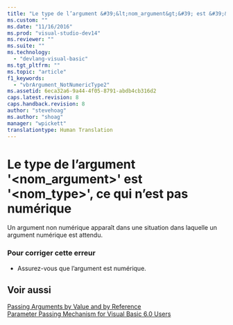 ```yaml
---
title: "Le type de l’argument &#39;&lt;nom_argument&gt;&#39; est &#39;&lt;nom_type&gt;&#39;, ce qui n’est pas num&#233;rique | Microsoft Docs"
ms.custom: ""
ms.date: "11/16/2016"
ms.prod: "visual-studio-dev14"
ms.reviewer: ""
ms.suite: ""
ms.technology: 
  - "devlang-visual-basic"
ms.tgt_pltfrm: ""
ms.topic: "article"
f1_keywords: 
  - "vbrArgument_NotNumericType2"
ms.assetid: 6eca32a6-9a44-4f05-8791-abdb4cb316d2
caps.latest.revision: 8
caps.handback.revision: 8
author: "stevehoag"
ms.author: "shoag"
manager: "wpickett"
translationtype: Human Translation
---
```

# Le type de l’argument &#39;&lt;nom_argument&gt;&#39; est &#39;&lt;nom_type&gt;&#39;, ce qui n’est pas num&#233;rique
Un argument non numérique apparaît dans une situation dans laquelle un argument numérique est attendu.  
  
### Pour corriger cette erreur  
  
-   Assurez\-vous que l’argument est numérique.  
  
## Voir aussi  
 [Passing Arguments by Value and by Reference](../../visual-basic/programming-guide/language-features/procedures/passing-arguments-by-value-and-by-reference.md)   
 [Parameter Passing Mechanism for Visual Basic 6.0 Users](http://msdn.microsoft.com/fr-fr/0fa2b0dc-aa1c-4797-bbd6-aa13c611cab2)